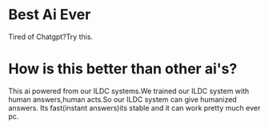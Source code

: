 # Best Ai Ever
Tired of Chatgpt?Try this.
# How is this better than other ai's?
This ai powered from our ILDC systems.We trained our ILDC system with human answers,human acts.So our ILDC system can give humanized answers.
Its fast(instant answers)its stable and it can work pretty much ever pc.
